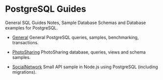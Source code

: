# PostgreSQL Guides

General SQL Guides Notes, Sample Database Schemas and Database examples for PostgreSQL.

- [General](https://github.com/aere69/sqlguides/tree/main/PostgreSQL/General)
	General PostgreSQL queries, samples, benchmarking, transactions.
	
- [PhotoSharing](https://github.com/aere69/sqlguides/tree/main/PostgreSQL/PhotoSharing)
	PhotoSharing database, queries, views and schema samples.

- [SocialNetwork](https://github.com/aere69/sqlguides/tree/main/PostgreSQL/SocialNetwork)
	Small API sample in Node.js using PostgreSQL (including migrations).
